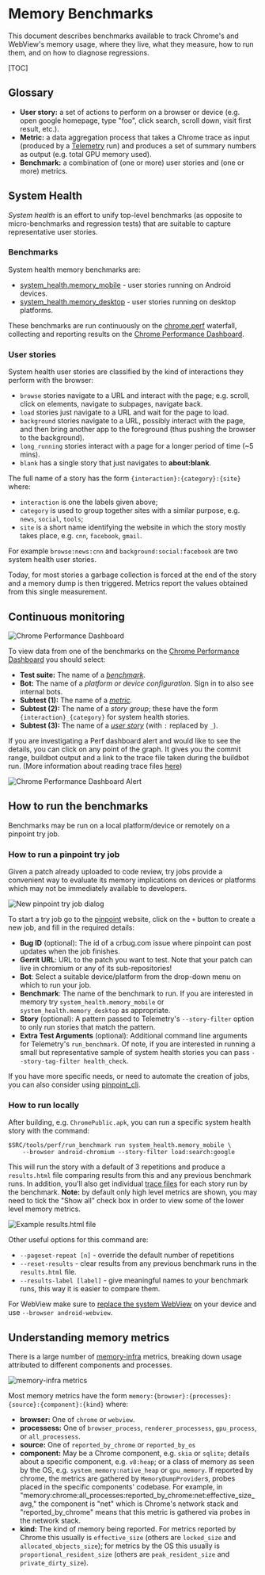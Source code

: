 # Memory Benchmarks

This document describes benchmarks available to track Chrome's and
WebView's memory usage, where they live, what they measure, how to run them,
and on how to diagnose regressions.

[TOC]

## Glossary

*   **User story:** a set of actions to perform on a browser or device (e.g.
    open google homepage, type "foo", click search, scroll down, visit first
    result, etc.).
*   **Metric:** a data aggregation process that takes a Chrome trace as input
    (produced by a [Telemetry][] run) and produces a set of summary numbers as
    output (e.g. total GPU memory used).
*   **Benchmark:** a combination of (one or more) user stories and (one or
    more) metrics.

[Telemetry]: https://github.com/catapult-project/catapult/blob/master/telemetry/README.md

## System Health

*System health* is an effort to unify top-level benchmarks (as opposite to
micro-benchmarks and regression tests) that are suitable to capture
representative user stories.

### Benchmarks

System health memory benchmarks are:

*   [system_health.memory_mobile][system_health] -
    user stories running on Android devices.
*   [system_health.memory_desktop][system_health] -
    user stories running on desktop platforms.

These benchmarks are run continuously on the [chrome.perf][] waterfall,
collecting and reporting results on the
[Chrome Performance Dashboard][chromeperf].

[system_health]: https://chromium.googlesource.com/chromium/src/+/master/tools/perf/page_sets/system_health/
[chrome.perf]: https://ci.chromium.org/p/chrome/g/chrome.perf/console
[chromeperf]: https://chromeperf.appspot.com/report

### User stories

System health user stories are classified by the kind of interactions they
perform with the browser:

*   `browse` stories navigate to a URL and interact with the page; e.g.
    scroll, click on elements, navigate to subpages, navigate back.
*   `load` stories just navigate to a URL and wait for the page to
    load.
*   `background` stories navigate to a URL, possibly interact with the
    page, and then bring another app to the foreground (thus pushing the
    browser to the background).
*   `long_running` stories interact with a page for a longer period
    of time (~5 mins).
*   `blank` has a single story that just navigates to **about:blank**.

The full name of a story has the form `{interaction}:{category}:{site}` where:

*   `interaction` is one the labels given above;
*   `category` is used to group together sites with a similar purpose,
    e.g. `news`, `social`, `tools`;
*   `site` is a short name identifying the website in which the story mostly
    takes place, e.g. `cnn`, `facebook`, `gmail`.

For example `browse:news:cnn` and `background:social:facebook` are two system
health user stories.

Today, for most stories a garbage collection is forced at the end of the
story and a memory dump is then triggered. Metrics report the values
obtained from this single measurement.

## Continuous monitoring

![Chrome Performance Dashboard](https://storage.googleapis.com/chromium-docs.appspot.com/79d08f59cf497c761f7099ea427704c14e9afc03.png)

To view data from one of the benchmarks on the
[Chrome Performance Dashboard][chromeperf] you should select:

*   **Test suite:** The name of a *[benchmark](#Benchmarks)*.
*   **Bot:** The name of a *platform or device configuration*. Sign in to also
    see internal bots.
*   **Subtest (1):** The name of a *[metric](#Understanding-memory-metrics)*.
*   **Subtest (2):** The name of a *story group*; these have the form
    `{interaction}_{category}` for system health stories.
*   **Subtest (3):** The name of a *[user story](#User-stories)*
    (with `:` replaced by `_`).

If you are investigating a Perf dashboard alert and would like to see the
details, you can click on any point of the graph. It gives you the commit range,
buildbot output and a link to the trace file taken during the buildbot run.
(More information about reading trace files [here][memory-infra])

[memory-infra]: /docs/memory-infra/README.md

![Chrome Performance Dashboard Alert](https://storage.googleapis.com/chromium-docs.appspot.com/perfdashboard_alert.png)

## How to run the benchmarks

Benchmarks may be run on a local platform/device or remotely on a pinpoint
try job.

### How to run a pinpoint try job

Given a patch already uploaded to code review, try jobs provide a convenient
way to evaluate its memory implications on devices or platforms which
may not be immediately available to developers.

![New pinpoint try job dialog](https://storage.googleapis.com/chromium-docs.appspot.com/yHRMmUqraqJ.png)

To start a try job go to the [pinpoint][] website, click on the `+` button to
create a new job, and fill in the required details:

[pinpoint]: https://pinpoint-dot-chromeperf.appspot.com/

* **Bug ID** (optional): The id of a crbug.com issue where pinpoint can post
  updates when the job finishes.
* **Gerrit URL**: URL to the patch you want to test. Note that your patch can
  live in chromium or any of its sub-repositories!
* **Bot**: Select a suitable device/platform from the drop-down menu on which
  to run your job.
* **Benchmark**: The name of the benchmark to run. If you are interested in
  memory try `system_health.memory_mobile` or `system_health.memory_desktop`
  as appropriate.
* **Story** (optional): A pattern passed to Telemetry's `--story-filter`
  option to only run stories that match the pattern.
* **Extra Test Arguments** (optional): Additional command line arguments for
  Telemetry's `run_benchmark`. Of note, if you are interested in running a
  small but representative sample of system health stories you can pass
  `--story-tag-filter health_check`.

If you have more specific needs, or need to automate the creation of jobs, you
can also consider using [pinpoint_cli][].

[pinpoint_cli]: https://cs.chromium.org/chromium/src/tools/perf/pinpoint_cli

### How to run locally

After building, e.g. `ChromePublic.apk`, you can run a specific system health
story with the command:

```
$SRC/tools/perf/run_benchmark run system_health.memory_mobile \
    --browser android-chromium --story-filter load:search:google
```

This will run the story with a default of 3 repetitions and produce a
`results.html` file comparing results from this and any previous benchmark
runs. In addition, you'll also get individual [trace files][memory-infra]
for each story run by the benchmark. **Note:** by default only high level
metrics are shown, you may need to tick the "Show all" check box in order to
view some of the lower level memory metrics.

![Example results.html file](https://storage.googleapis.com/chromium-docs.appspot.com/ea60207d9bb4809178fe75923d6d1a2b241170ef.png)

Other useful options for this command are:

*   `--pageset-repeat [n]` - override the default number of repetitions
*   `--reset-results` - clear results from any previous benchmark runs in the
    `results.html` file.
*   `--results-label [label]` - give meaningful names to your benchmark runs,
    this way it is easier to compare them.

For WebView make sure to [replace the system WebView][webview_install]
on your device and use `--browser android-webview`.

[memory-infra]: /docs/memory-infra/README.md
[webview_install]: https://www.chromium.org/developers/how-tos/build-instructions-android-webview

## Understanding memory metrics

There is a large number of [memory-infra][] metrics, breaking down usage
attributed to different components and processes.

![memory-infra metrics](https://storage.googleapis.com/chromium-docs.appspot.com/a73239c6367ed0f844500e51ce1e04556cb99b4f.png)

Most memory metrics have the form
`memory:{browser}:{processes}:{source}:{component}:{kind}`
where:

*   **browser:** One of `chrome` or `webview`.
*   **processess:** One of `browser_process`, `renderer_processess`,
    `gpu_process`, or `all_processess`.
*   **source:** One of `reported_by_chrome` or `reported_by_os`
*   **component:** May be a Chrome component, e.g. `skia` or `sqlite`;
    details about a specific component, e.g. `v8:heap`; or a class of memory
    as seen by the OS, e.g. `system_memory:native_heap` or `gpu_memory`. If
    reported by chrome, the metrics are gathered by `MemoryDumpProvider`s,
    probes placed in the specific components' codebase. For example, in
    "memory:chrome:all_processes:reported_by_chrome:net:effective_size_avg,"
    the component is "net" which is Chrome's network stack and
    "reported_by_chrome" means that this metric is gathered via probes in
    the network stack.
*   **kind:** The kind of memory being reported. For metrics reported by
    Chrome this usually is `effective_size` (others are `locked_size`
    and `allocated_objects_size`); for metrics by the OS this usually is
    `proportional_resident_size` (others are `peak_resident_size` and
    `private_dirty_size`).

[memory-infra]: /docs/memory-infra/README.md
